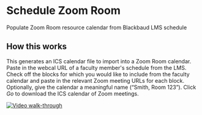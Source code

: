 # Schedule Zoom Room

Populate Zoom Room resource calendar from Blackbaud LMS schedule

## How this works

This generates an ICS calendar file to import into a Zoom Room calendar. Paste in the webcal URL of a faculty member's schedule from the LMS. Check off the blocks for which you would like to include from the faculty calendar and paste in the relevant Zoom meeting URLs for each block. Optionally, give the calendar a meaningful name (&ldquo;Smith, Room 123&rdquo;). Click <em>Go</em> to download the ICS calendar of Zoom meetings.</p>

[![Video walk-through](https://img.youtube.com/vi/HzOvhdKELFM/0.jpg)](https://www.youtube.com/watch?v=HzOvhdKELFM)
